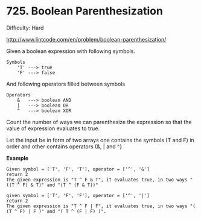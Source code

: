 # 725. Boolean Parenthesization

Difficulty: Hard

http://www.lintcode.com/en/problem/boolean-parenthesization/

Given a boolean expression with following symbols.
```
Symbols
    'T' ---> true 
    'F' ---> false 
```
And following operators filled between symbols
```
Operators
    &   ---> boolean AND
    |   ---> boolean OR
    ^   ---> boolean XOR 
```
Count the number of ways we can parenthesize the expression so that the value of expression evaluates to true.

Let the input be in form of two arrays one contains the symbols (T and F) in order and other contains operators (&, | and ^}

**Example**
```
Given symbol = ['T', 'F', 'T'], operator = ['^', '&']
return 2
The given expression is "T ^ F & T", it evaluates true, in two ways "((T ^ F) & T)" and "(T ^ (F & T))"

given symbol = ['T', 'F', 'F'], operator = ['^', '|']
return 2
The given expression is "T ^ F | F", it evaluates true, in two ways "( (T ^ F) | F )" and "( T ^ (F | F) )".
```
